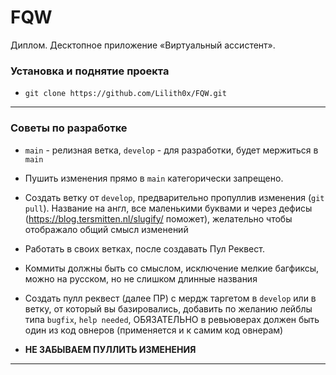 # FQW
Диплом. Десктопное приложение «Виртуальный ассистент».

### **Установка и поднятие проекта**
* `git clone https://github.com/Lilith0x/FQW.git`
---

### **Советы по разработке**
* `main` - релизная ветка, `develop` - для разработки, будет мержиться в `main`
* Пушить изменения прямо в `main` категорически запрещено.
* Создать ветку от `develop`, предварительно пропуллив изменения (`git pull`). Название на англ, все маленькими буквами и через дефисы (https://blog.tersmitten.nl/slugify/ поможет), желательно чтобы отображало общий смысл изменений
* Работать в своих ветках, после создавать Пул Реквест.
* Коммиты должны быть со смыслом, исключение мелкие багфиксы, можно на русском, но не слишком длинные названия
* Создать пулл реквест (далее ПР) с мердж таргетом в `develop` или в ветку, от который вы базировались, добавить по желанию лейблы типа `bugfix`, `help needed`, ОБЯЗАТЕЛЬНО в ревьюверах должен быть один из код овнеров (применяется и к самим код овнерам)

* **НЕ ЗАБЫВАЕМ ПУЛЛИТЬ ИЗМЕНЕНИЯ**

---
